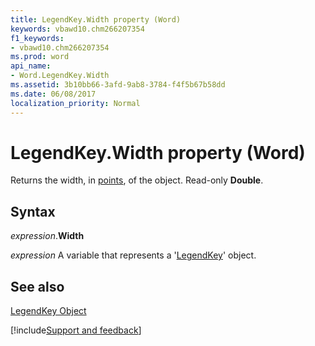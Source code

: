 ```yaml
---
title: LegendKey.Width property (Word)
keywords: vbawd10.chm266207354
f1_keywords:
- vbawd10.chm266207354
ms.prod: word
api_name:
- Word.LegendKey.Width
ms.assetid: 3b10bb66-3afd-9ab8-3784-f4f5b67b58dd
ms.date: 06/08/2017
localization_priority: Normal
---
```



# LegendKey.Width property (Word)

Returns the width, in [points](../language/glossary/vbe-glossary.md#point), of the object. Read-only  **Double**.


## Syntax

_expression_.**Width**

_expression_ A variable that represents a '[LegendKey](Word.LegendKey.md)' object.


## See also


[LegendKey Object](Word.LegendKey.md)

[!include[Support and feedback](~/includes/feedback-boilerplate.md)]